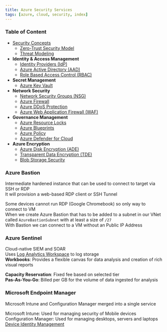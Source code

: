 ```yaml
---
title: Azure Security Services
tags: [azure, cloud, security, index]
---
```


### Table of Content

* [Security Concepts](Security%20Concepts.md)
	* [Zero-Trust Security Model](Zero-Trust%20Security%20Model.md)
	* [Threat Modeling](../../../Cyber%20Security/Threat%20Intelligence/Threat%20Modeling.md)
* **Identity & Access Management**
	* [Identity Providers (IdP)](../../GCP/GCP%20Security%20Services/Identity%20Providers%20(IdP).md)
	* [Azure Active Directory (AAD)](Azure%20Active%20Directory/Azure%20Active%20Directory%20(AAD).md)
	* [Role Based Access Control (RBAC)](Role%20Based%20Access%20Control%20%28RBAC%29.md)
* **Secret Management**
	* [Azure Key Vault](Azure%20Key%20Vault.md)
* **Network Security**
	* [Network Security Groups (NSG)](../Azure%20Networking%20Services/Network%20Security%20Groups%20(NSG).md)
	* [Azure Firewall](../Azure%20Networking%20Services/Azure%20Firewall.md)
	* [Azure DDoS Protection](../Azure%20Networking%20Services/Azure%20DDoS%20Protection.md)
	* [Azure Web Application Firewall (WAF)](Azure%20Web%20Application%20Firewall%20(WAF).md)
* **Governance Management**
	* [Azure Resource Locks](Azure%20Resource%20Locks.md)
	* [Azure Blueprints](Azure%20Blueprints.md)
	* [Azure Policy](Azure%20Policy.md)
	* [Azure Defender for Cloud](Azure%20Defender%20for%20Cloud.md)
* **Azure Encryption**
	* [Azure Disk Encryption (ADE)](Azure%20Disk%20Encryption%20(ADE).md)
	* [Transparent Data Encryption (TDE)](Transparent%20Data%20Encryption%20(TDE).md)
	* [Blob Storage Security](../Azure%20Storage%20Services/Blob%20Storage%20Security.md)

### Azure Bastion
Intermediate hardened instance that can be used to connect to target via SSH or RDP  
It will provision a web-based RDP client or SSH Tunnel  

Some devices cannot run RDP (Google Chromebook) so only way to connect to VM  
When we create Azure Bastion that has to be added to a subnet in our VNet called `AzureBastionSubnet` with at least a size of `/27`  
With Bastion we can connect to a VM without an Public IP Address

### Azure Sentinel
Cloud-native SIEM and SOAR  
Uses [Log Analytics Workspace](../Azure%20Analytics%20Services/Log%20Analytics%20Workspace.md) to log storage  
**Workbooks**: Provides a flexible canvas for data analysis and creation of rich visual reports

**Capacity Reservation**: Fixed fee based on selected tier  
**Pas-As-You-Go**: Billed per GB for the volume of data ingested for analysis

### Microsoft Endpoint Manager
Microsoft Intune and Configuration Manager merged into a single service  

Microsoft Intune: Used for managing security of Mobile devices  
Configuration Manager: Used for managing desktops, servers and laptops  
[Device Identity Management](Azure%20Active%20Directory/Device%20Identity%20Management.md)